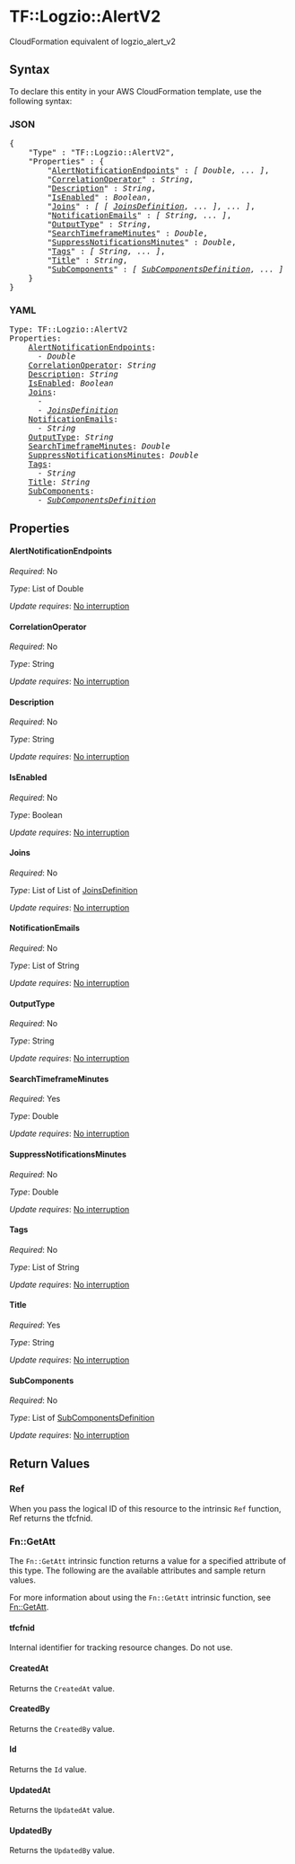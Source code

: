 # TF::Logzio::AlertV2

CloudFormation equivalent of logzio_alert_v2

## Syntax

To declare this entity in your AWS CloudFormation template, use the following syntax:

### JSON

<pre>
{
    "Type" : "TF::Logzio::AlertV2",
    "Properties" : {
        "<a href="#alertnotificationendpoints" title="AlertNotificationEndpoints">AlertNotificationEndpoints</a>" : <i>[ Double, ... ]</i>,
        "<a href="#correlationoperator" title="CorrelationOperator">CorrelationOperator</a>" : <i>String</i>,
        "<a href="#description" title="Description">Description</a>" : <i>String</i>,
        "<a href="#isenabled" title="IsEnabled">IsEnabled</a>" : <i>Boolean</i>,
        "<a href="#joins" title="Joins">Joins</a>" : <i>[ [ <a href="joinsdefinition.md">JoinsDefinition</a>, ... ], ... ]</i>,
        "<a href="#notificationemails" title="NotificationEmails">NotificationEmails</a>" : <i>[ String, ... ]</i>,
        "<a href="#outputtype" title="OutputType">OutputType</a>" : <i>String</i>,
        "<a href="#searchtimeframeminutes" title="SearchTimeframeMinutes">SearchTimeframeMinutes</a>" : <i>Double</i>,
        "<a href="#suppressnotificationsminutes" title="SuppressNotificationsMinutes">SuppressNotificationsMinutes</a>" : <i>Double</i>,
        "<a href="#tags" title="Tags">Tags</a>" : <i>[ String, ... ]</i>,
        "<a href="#title" title="Title">Title</a>" : <i>String</i>,
        "<a href="#subcomponents" title="SubComponents">SubComponents</a>" : <i>[ <a href="subcomponentsdefinition.md">SubComponentsDefinition</a>, ... ]</i>
    }
}
</pre>

### YAML

<pre>
Type: TF::Logzio::AlertV2
Properties:
    <a href="#alertnotificationendpoints" title="AlertNotificationEndpoints">AlertNotificationEndpoints</a>: <i>
      - Double</i>
    <a href="#correlationoperator" title="CorrelationOperator">CorrelationOperator</a>: <i>String</i>
    <a href="#description" title="Description">Description</a>: <i>String</i>
    <a href="#isenabled" title="IsEnabled">IsEnabled</a>: <i>Boolean</i>
    <a href="#joins" title="Joins">Joins</a>: <i>
      - 
      - <a href="joinsdefinition.md">JoinsDefinition</a></i>
    <a href="#notificationemails" title="NotificationEmails">NotificationEmails</a>: <i>
      - String</i>
    <a href="#outputtype" title="OutputType">OutputType</a>: <i>String</i>
    <a href="#searchtimeframeminutes" title="SearchTimeframeMinutes">SearchTimeframeMinutes</a>: <i>Double</i>
    <a href="#suppressnotificationsminutes" title="SuppressNotificationsMinutes">SuppressNotificationsMinutes</a>: <i>Double</i>
    <a href="#tags" title="Tags">Tags</a>: <i>
      - String</i>
    <a href="#title" title="Title">Title</a>: <i>String</i>
    <a href="#subcomponents" title="SubComponents">SubComponents</a>: <i>
      - <a href="subcomponentsdefinition.md">SubComponentsDefinition</a></i>
</pre>

## Properties

#### AlertNotificationEndpoints

_Required_: No

_Type_: List of Double

_Update requires_: [No interruption](https://docs.aws.amazon.com/AWSCloudFormation/latest/UserGuide/using-cfn-updating-stacks-update-behaviors.html#update-no-interrupt)

#### CorrelationOperator

_Required_: No

_Type_: String

_Update requires_: [No interruption](https://docs.aws.amazon.com/AWSCloudFormation/latest/UserGuide/using-cfn-updating-stacks-update-behaviors.html#update-no-interrupt)

#### Description

_Required_: No

_Type_: String

_Update requires_: [No interruption](https://docs.aws.amazon.com/AWSCloudFormation/latest/UserGuide/using-cfn-updating-stacks-update-behaviors.html#update-no-interrupt)

#### IsEnabled

_Required_: No

_Type_: Boolean

_Update requires_: [No interruption](https://docs.aws.amazon.com/AWSCloudFormation/latest/UserGuide/using-cfn-updating-stacks-update-behaviors.html#update-no-interrupt)

#### Joins

_Required_: No

_Type_: List of List of <a href="joinsdefinition.md">JoinsDefinition</a>

_Update requires_: [No interruption](https://docs.aws.amazon.com/AWSCloudFormation/latest/UserGuide/using-cfn-updating-stacks-update-behaviors.html#update-no-interrupt)

#### NotificationEmails

_Required_: No

_Type_: List of String

_Update requires_: [No interruption](https://docs.aws.amazon.com/AWSCloudFormation/latest/UserGuide/using-cfn-updating-stacks-update-behaviors.html#update-no-interrupt)

#### OutputType

_Required_: No

_Type_: String

_Update requires_: [No interruption](https://docs.aws.amazon.com/AWSCloudFormation/latest/UserGuide/using-cfn-updating-stacks-update-behaviors.html#update-no-interrupt)

#### SearchTimeframeMinutes

_Required_: Yes

_Type_: Double

_Update requires_: [No interruption](https://docs.aws.amazon.com/AWSCloudFormation/latest/UserGuide/using-cfn-updating-stacks-update-behaviors.html#update-no-interrupt)

#### SuppressNotificationsMinutes

_Required_: No

_Type_: Double

_Update requires_: [No interruption](https://docs.aws.amazon.com/AWSCloudFormation/latest/UserGuide/using-cfn-updating-stacks-update-behaviors.html#update-no-interrupt)

#### Tags

_Required_: No

_Type_: List of String

_Update requires_: [No interruption](https://docs.aws.amazon.com/AWSCloudFormation/latest/UserGuide/using-cfn-updating-stacks-update-behaviors.html#update-no-interrupt)

#### Title

_Required_: Yes

_Type_: String

_Update requires_: [No interruption](https://docs.aws.amazon.com/AWSCloudFormation/latest/UserGuide/using-cfn-updating-stacks-update-behaviors.html#update-no-interrupt)

#### SubComponents

_Required_: No

_Type_: List of <a href="subcomponentsdefinition.md">SubComponentsDefinition</a>

_Update requires_: [No interruption](https://docs.aws.amazon.com/AWSCloudFormation/latest/UserGuide/using-cfn-updating-stacks-update-behaviors.html#update-no-interrupt)

## Return Values

### Ref

When you pass the logical ID of this resource to the intrinsic `Ref` function, Ref returns the tfcfnid.

### Fn::GetAtt

The `Fn::GetAtt` intrinsic function returns a value for a specified attribute of this type. The following are the available attributes and sample return values.

For more information about using the `Fn::GetAtt` intrinsic function, see [Fn::GetAtt](https://docs.aws.amazon.com/AWSCloudFormation/latest/UserGuide/intrinsic-function-reference-getatt.html).

#### tfcfnid

Internal identifier for tracking resource changes. Do not use.

#### CreatedAt

Returns the <code>CreatedAt</code> value.

#### CreatedBy

Returns the <code>CreatedBy</code> value.

#### Id

Returns the <code>Id</code> value.

#### UpdatedAt

Returns the <code>UpdatedAt</code> value.

#### UpdatedBy

Returns the <code>UpdatedBy</code> value.

